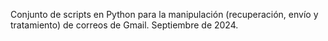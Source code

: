 Conjunto de scripts en Python para la manipulación (recuperación, envío y tratamiento) de correos de Gmail.
Septiembre de 2024.